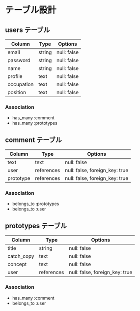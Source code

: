 # テーブル設計

## users テーブル

| Column     | Type   | Options     |
| ---------- | ------ | ----------- |
| email      | string | null: false |
| password   | string | null: false |
| name       | string | null: false |
| profile    | text   | null: false |
| occupation | text   | null: false |
| position   | text   | null: false |

### Association

- has_many :comment
- has_many :prototypes

## comment テーブル

| Column    | Type       | Options                        |
| --------- | ------     | ------------------------------ |
| text      | text       | null: false                    |
| user      | references | null: false, foreign_key: true |
| prototype | references | null: false, foreign_key: true |

### Association

- belongs_to :prototypes
- belongs_to :user

## prototypes テーブル

| Column       | Type         | Options                        |
| ----------   | ------------ | ------------------------------ |
| title        | string       | null: false                    |
| catch_copy   | text         | null: false                    |
| concept      | text         | null: false                    |
| user         | references   | null: false, foreign_key: true |

### Association

- has_many :comment
- belongs_to :user
